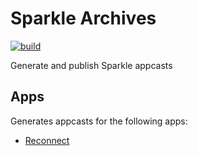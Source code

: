 # Sparkle Archives

[![build](https://github.com/inseven/sparkle-archives/actions/workflows/build.yaml/badge.svg)](https://github.com/inseven/sparkle-archives/actions/workflows/build.yaml)

Generate and publish Sparkle appcasts

## Apps

Generates appcasts for the following apps:

- [Reconnect](https://github.com/inseven/reconnect)
